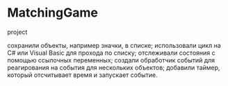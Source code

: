 # MatchingGame

project

сохранили объекты, например значки, в списке;
использовали цикл на C# или Visual Basic для прохода по списку;
отслеживали состояния с помощью ссылочных переменных;
создали обработчик событий для реагирования на события для нескольких объектов;
добавили таймер, который отсчитывает время и запускает событие.
